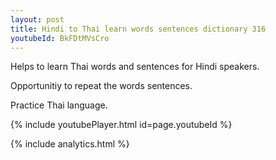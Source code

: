 ```yaml
---
layout: post
title: Hindi to Thai learn words sentences dictionary 316 
youtubeId: BkFDtMVsCro
---
```

 
 
Helps to learn Thai words and sentences for Hindi speakers.

Opportunitiy to repeat the words sentences. 

Practice Thai language. 
 
{% include youtubePlayer.html id=page.youtubeId %}
 
 
{% include analytics.html %}